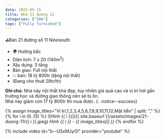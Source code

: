 ```yaml
---
date: 2025-05-15
title: Nhà 21 đường 11 
categories: ["20m"]
tags: ["Fully furnished"]
---
```


⛳️Bán 21 đường số 11 Ninesouth
- 🌍 Hướng bắc
- Diện tích: 7 x 20 (140m<sup>2</sup>)
- Xây dựng: 3 tầng
- Bàn giao: Full nội thất
- 💥 bán: 18 tỷ 800tr (tặng nội thất)
- (Đang cho thuê 28tr/th)

**Ghi chú**: Nhà này nội thất khá đẹp, tuy nhiên giá quá cao và vị trí hơi gần trường học và đường giao thông nên sẽ bị ồn.  
Nhà này giảm còn 17 tỷ 800tr thì mua được.
{: .notice--success}

{% assign image_titles="Vị trí,1,2,3,4,5,6,7,8,9,10,11,12,Mặt tiền" | split: "," %}
{% for i in (0..13) %}
![Hinh {{ i }}]({{ site.baseurl }}/assets/images/21-duong-11/{{ i }}.jpeg)
_Hinh {{ i }} - {{ image_titles[i] }}_
{% endfor %}

{% include video id="b--USxMJyOI" provider="youtube" %}
